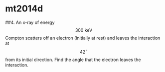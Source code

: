 # mt2014d

##4.
An x-ray of energy $$300\:\text{keV}$$ Compton scatters off an electron (initially at rest) and leaves the interaction at $$42^{\circ}$$ from its initial direction. Find the angle that the electron leaves the interaction.
